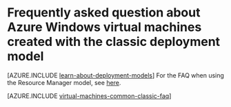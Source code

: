 <properties
	pageTitle="Frequently asked questions for classic VMs | Microsoft Azure"
	description="Provides answers to some of the common questions about Azure Windows virtual machines created with the classic deployment model."
	services="virtual-machines-windows"
	documentationCenter=""
	authors="cynthn"
	manager="timlt"
	editor=""
	tags="azure-service-management"/>

<tags
	ms.service="virtual-machines-windows"
	ms.workload="infrastructure-services"
	ms.tgt_pltfrm="vm-windows"
	ms.devlang="na"
	ms.topic="article"
	ms.date="07/28/2016"
	ms.author="cynthn"/>

# Frequently asked question about Azure Windows virtual machines created with the classic deployment model

[AZURE.INCLUDE [learn-about-deployment-models](../../includes/learn-about-deployment-models-classic-include.md)] For the FAQ when using the Resource Manager model, see [here](virtual-machines-windows-faq.md).

[AZURE.INCLUDE [virtual-machines-common-classic-faq](../../includes/virtual-machines-common-classic-faq.md)]
